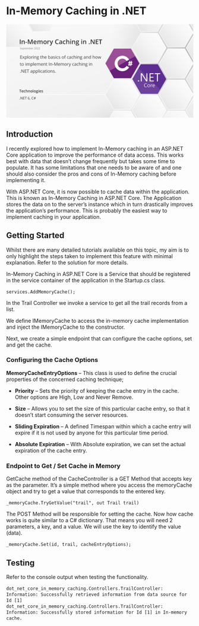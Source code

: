 # In-Memory Caching in .NET

<img src="https://github.com/Hendrik-de-Wet/dot-net-in-memory-caching/blob/main/dot-net-in-memory-caching/Resources/Images/dot-net-in-memory-caching.jpg"/>

## Introduction

I recently explored how to implement In-Memory caching in an ASP.NET Core application to improve the performance of data access. This works best with data that doesn’t change frequently but takes some time to populate. It has some limitations that one needs to be aware of and one should also consider the pros and cons of In-Memory caching before implementing it.

With ASP.NET Core, it is now possible to cache data within the application. This is known as In-Memory Caching in ASP.NET Core. The Application stores the data on to the server’s instance which in turn drastically improves the application’s performance. This is probably the easiest way to implement caching in your application.

## Getting Started

Whilst there are many detailed tutorials available on this topic, my aim is to only highlight the steps taken to implement this feature with minimal explanation. Refer to the solution for more details.

In-Memory Caching in ASP.NET Core is a Service that should be registered in the service container of the application in the Startup.cs class. 

```
services.AddMemoryCache();
```
In the Trail Controller we invoke a service to get all the trail records from a list.

We define IMemoryCache to access the in-memory cache implementation and inject the IMemoryCache to the constructor.
 
Next, we create a simple endpoint that can configure the cache options, set and get the cache. 

### Configuring the Cache Options

<b>MemoryCacheEntryOptions</b> – This class is used to define the crucial properties of the concerned caching technique; 

* <b>Priority</b> – Sets the priority of keeping the cache entry in the cache.  Other options are High, Low and Never Remove.

* <b>Size</b> – Allows you to set the size of this particular cache entry, so that it doesn’t start consuming the server resources.

* <b>Sliding Expiration</b> – A defined Timespan within which a cache entry will expire if it is not used by anyone for this particular time period.

* <b>Absolute Expiration</b> –  With Absolute expiration, we can set the actual expiration of the cache entry.


### Endpoint to Get / Set Cache in Memory

GetCache method of the CacheController is a GET Method that accepts key as the parameter. It’s a simple method where you access the memoryCache object and try to get a value that corresponds to the entered key. 

```
_memoryCache.TryGetValue("trail", out Trail trail)
```

The POST Method will be responsible for setting the cache. Now how cache works is quite similar to a C# dictionary. That means you will need 2 parameters, a key, and a value. We will use the key to identify the value (data).

```
_memoryCache.Set(id, trail, cacheEntryOptions); 
```

## Testing

Refer to the console output when testing the functionality.
```
dot_net_core_in_memory_caching.Controllers.TrailController: Information: Successfully retrieved information from data source for Id [1]
dot_net_core_in_memory_caching.Controllers.TrailController: Information: Successfully stored information for Id [1] in In-memory cache.
```

